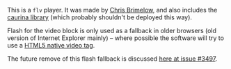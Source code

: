 
This is a `flv` player. It was made by [Chris Brimelow](http://chrisbrimelow.com/blog/?p=15), and also includes the [caurina library](http://code.google.com/p/tweener/) (which probably shouldn't be deployed this way).

Flash for the video block is only used as a fallback in older browsers (old version of Internet Explorer mainly) &ndash; where possible the software will try to use a [HTML5 native video tag](https://developer.mozilla.org/en-US/docs/Web/HTML/Element/video).

The future  remove of this flash fallback is discussed [here at issue #3497](https://github.com/concrete5/concrete5/issues/3497).

